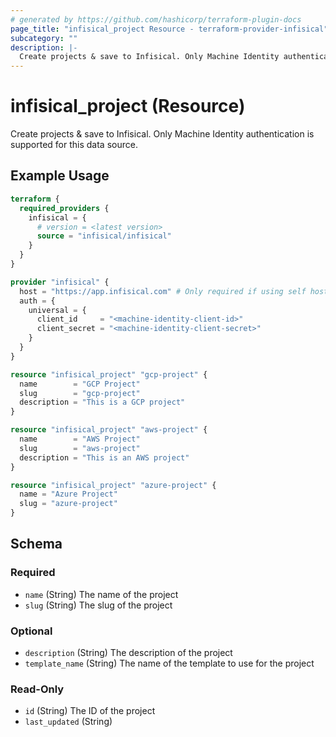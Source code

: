 ```yaml
---
# generated by https://github.com/hashicorp/terraform-plugin-docs
page_title: "infisical_project Resource - terraform-provider-infisical"
subcategory: ""
description: |-
  Create projects & save to Infisical. Only Machine Identity authentication is supported for this data source.
---
```


# infisical_project (Resource)

Create projects & save to Infisical. Only Machine Identity authentication is supported for this data source.

## Example Usage

```terraform
terraform {
  required_providers {
    infisical = {
      # version = <latest version>
      source = "infisical/infisical"
    }
  }
}

provider "infisical" {
  host = "https://app.infisical.com" # Only required if using self hosted instance of Infisical, default is https://app.infisical.com
  auth = {
    universal = {
      client_id     = "<machine-identity-client-id>"
      client_secret = "<machine-identity-client-secret>"
    }
  }
}

resource "infisical_project" "gcp-project" {
  name        = "GCP Project"
  slug        = "gcp-project"
  description = "This is a GCP project"
}

resource "infisical_project" "aws-project" {
  name        = "AWS Project"
  slug        = "aws-project"
  description = "This is an AWS project"
}

resource "infisical_project" "azure-project" {
  name = "Azure Project"
  slug = "azure-project"
}
```

<!-- schema generated by tfplugindocs -->
## Schema

### Required

- `name` (String) The name of the project
- `slug` (String) The slug of the project

### Optional

- `description` (String) The description of the project
- `template_name` (String) The name of the template to use for the project

### Read-Only

- `id` (String) The ID of the project
- `last_updated` (String)
